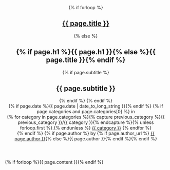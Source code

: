 <article>
<header>
  <hgroup>
    {% if forloop %}
    <h1><a href={{ page.url }}>{{ page.title }}</a></h1>
    {% else %}
    <h1>{% if page.h1 %}{{ page.h1 }}{% else %}{{ page.title }}{% endif %}</h1>
    {% if page.subtitle %}<h2>{{ page.subtitle }}</h2>{% endif %}
    {% endif %}
  </hgroup>
  {% if page.date %}<time pubdate=pubdate datetime={{ page.date | date_to_xmlschema }}>{{ page.date | date_to_long_string }}</time>{% endif %}
  {% if page.categories and page.categories[0] %} in
  <nav>
    {% for category in page.categories %}{% capture previous_category %}{{ previous_category }}/{{ category }}{% endcapture %}{% unless forloop.first %}.{% endunless %}
    <a href="{{ previous_category }}" rel=tag>{{ category }}</a>
    {% endfor %}
  </nav>
  {% endif %}
  {% if page.author %} by {% if page.author_url %} <a href="{{ page.author_url }}" rel=author>{{ page.author }}</a>{% else %}{{ page.author }}{% endif %}{% endif %}
</header>
{% if forloop %}{{ page.content }}{% endif %}
</article>
